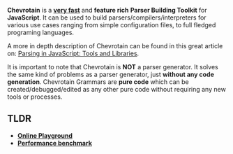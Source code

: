 **Chevrotain** is a [**very fast**][benchmark] and **feature rich** **Parser Building Toolkit** for **JavaScript**.
It can be used to build parsers/compilers/interpreters for various use cases ranging from simple configuration files, 
to full fledged programing languages.

A more in depth description of Chevrotain can be found in this great article on: 
[Parsing in JavaScript: Tools and Libraries](https://tomassetti.me/parsing-in-javascript/#chevrotain).

It is important to note that Chevrotain is **NOT** a parser generator. 
It solves the same kind of problems as a parser generator, just **without any code generation**.
Chevrotain Grammars are **pure code** which can be created/debugged/edited
as any other pure code without requiring any new tools or processes.

## TLDR
* [**Online Playground**](http://sap.github.io/chevrotain/playground/)
* [**Performance benchmark**][benchmark] 


[benchmark]: http://sap.github.io/chevrotain/performance/
